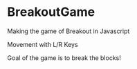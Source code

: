 # BreakoutGame
Making the game of Breakout in Javascript

Movement with L/R Keys

Goal of the game is to break the blocks!
